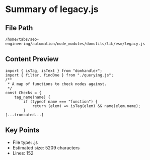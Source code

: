 # Summary of legacy.js
  
## File Path
`/home/tabs/seo-engineering/automation/node_modules/domutils/lib/esm/legacy.js`

## Content Preview
```
import { isTag, isText } from "domhandler";
import { filter, findOne } from "./querying.js";
/**
 * A map of functions to check nodes against.
 */
const Checks = {
    tag_name(name) {
        if (typeof name === "function") {
            return (elem) => isTag(elem) && name(elem.name);
        }
[...truncated...]
```

## Key Points
- File type: .js
- Estimated size: 5209 characters
- Lines: 152
